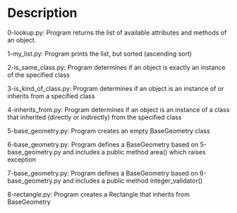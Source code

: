 # Description

0-lookup.py: Program returns the list of available attributes and methods of an object.

1-my_list.py: Program prints the list, but sorted (ascending sort)

2-is_same_class.py: Program determines if an object is exactly an instance of the specified class

3-is_kind_of_class.py: Program determines if an object is an instance of or inherits from a specified class

4-inherits_from.py: Program determines if an object is an instance of a class that inherited (directly or indirectly) from the specified class

5-base_geometry.py: Program creates an empty BaseGeometry class

6-base_geometry.py: Program defines a BaseGeometry based on 5-base_geometry.py and includes a public method area() which raises exception

7-base_geometry.py: Program defines a BaseGeometry based on 6-base_geometry.py and includes a public method integer_validator()

8-rectangle.py: Program creates a Rectangle that inherits from BaseGeometry

